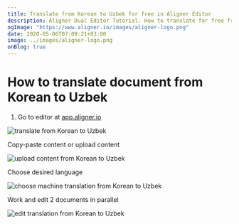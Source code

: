 ```yaml
---
title: Translate from Korean to Uzbek for free in Aligner Editor
description: Aligner Dual Editor Tutorial. How to translate for free from Korean to Uzbek. Aligner is multilingual document management platform. 
ogImage: "https://www.aligner.io/images/aligner-logo.png"
date: 2020-05-06T07:09:21+03:00
image: ../images/aligner-logo.png
onBlog: true
---
```


# How to translate document from Korean to Uzbek

1. Go to editor at [app.aligner.io](https://app.aligner.io "Aligner App web page")

![translate from Korean to Uzbek](../aligner-blank-editor.png "translate from Korean to Uzbek")

Copy-paste content or upload content

![upload content from Korean to Uzbek](../aligner-uploaded-document.png "upload content from Korean to Uzbek")

Choose desired language

![choose machine translation from Korean to Uzbek](../aligner-language-dropdown.png "choose machine translation from Korean to Uzbek")

Work and edit 2 documents in parallel

![edit translation from Korean to Uzbek](../aligner-double-sitded-editor.png "edit translation from Korean to Uzbek")

